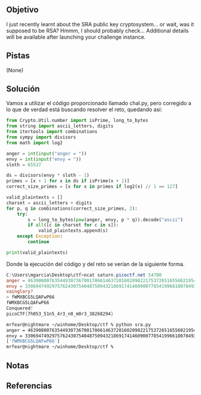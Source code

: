 ## Objetivo
I just recently learnt about the SRA public key cryptosystem... or wait, was it supposed to be RSA? Hmmm, I should probably check...
Additional details will be available after launching your challenge instance.

## Pistas
(None)

## Solución
Vamos a utilizar el código proporcionado llamado chal.py, pero corregido a lo que de verdad está buscando resolver el reto, quedando así:
```python
from Crypto.Util.number import isPrime, long_to_bytes
from string import ascii_letters, digits
from itertools import combinations
from sympy import divisors
from math import log2

anger = int(input("anger = "))
envy = int(input("envy = "))
sloth = 65537

ds = divisors(envy * sloth - 1)
primes = [x + 1 for x in ds if isPrime(x + 1)]
correct_size_primes = [x for x in primes if log2(x) // 1 == 127]

valid_plaintexts = []
charset = ascii_letters + digits
for p, q in combinations(correct_size_primes, 2):
    try:
        s = long_to_bytes(pow(anger, envy, p * q)).decode("ascii")
        if all([c in charset for c in s]):
            valid_plaintexts.append(s)
    except Exception:
        continue

print(valid_plaintexts)
```

Donde la ejecución del código y del reto se verían de la siguiente forma.
```powershell
C:\Users\mgarcia\Desktop\ctf>ncat saturn.picoctf.net 54700
anger = 46390800763544930736700170661463720160209822175372651655602195464710651054637
envy = 33069474929757624307540487509432186917414609007785419966180784931003272514865
vainglory?
> fWMXBCG5LQAFwP66
fWMXBCG5LQAFwP66
Conquered!
picoCTF{7h053_51n5_4r3_n0_m0r3_38268294}
```

```bash
mrfear@nightmare ~/winhome/Desktop/ctf % python sra.py
anger = 46390800763544930736700170661463720160209822175372651655602195464710651054637
envy = 33069474929757624307540487509432186917414609007785419966180784931003272514865
['fWMXBCG5LQAFwP66']
mrfear@nightmare ~/winhome/Desktop/ctf %
```

## Notas

## Referencias
